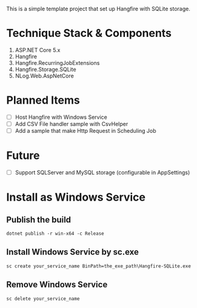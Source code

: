 This is a simple template project that set up Hangfire with SQLite storage.

# Technique Stack & Components
1. ASP.NET Core 5.x
2. Hangfire
3. Hangfire.RecurringJobExtensions
4. Hangfire.Storage.SQLite
5. NLog.Web.AspNetCore

# Planned Items
- [ ] Host Hangfire with Windows Service
- [ ] Add CSV File handler sample with CsvHelper
- [ ] Add a sample that make Http Request in Scheduling Job

# Future
- [ ] Support SQLServer and MySQL storage (configurable in AppSettings)


# Install as Windows Service

## Publish the build
```
dotnet publish -r win-x64 -c Release
```
## Install Windows Service by sc.exe
```
sc create your_service_name BinPath=the_exe_path\Hangfire-SQLite.exe
```
## Remove Windows Service
```
sc delete your_service_name
```

